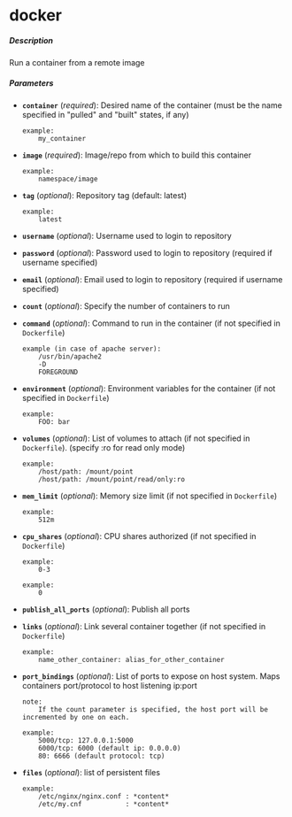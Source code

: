 # docker


##### Description
Run a container from a remote image

##### Parameters

*   **`container`** (*required*): Desired name of the container (must be the name specified in "pulled" and "built" states, if any)

		example:
			my_container

*   **`image`** (*required*): Image/repo from which to build this container

		example:
			namespace/image

*   **`tag`** (*optional*): Repository tag (default: latest)

		example:
			latest

*   **`username`** (*optional*): Username used to login to repository

*   **`password`** (*optional*): Password used to login to repository (required if username specified)

*   **`email`** (*optional*): Email used to login to repository (required if username specified)

*   **`count`** (*optional*): Specify the number of containers to run

*   **`command`** (*optional*): Command to run in the container (if not specified in `Dockerfile`)

		example (in case of apache server):
			/usr/bin/apache2
			-D
			FOREGROUND

*   **`environment`** (*optional*): Environment variables for the container (if not specified in `Dockerfile`)

		example:
			FOO: bar

*   **`volumes`** (*optional*): List of volumes to attach (if not specified in `Dockerfile`). (specify :ro for read only mode)

		example:
			/host/path: /mount/point
			/host/path: /mount/point/read/only:ro

*   **`mem_limit`** (*optional*): Memory size limit (if not specified in `Dockerfile`)

		example:
			512m

*   **`cpu_shares`** (*optional*): CPU shares authorized (if not specified in `Dockerfile`)

		example:
			0-3

		example:
			0

*   **`publish_all_ports`** (*optional*): Publish all ports

*   **`links`** (*optional*): Link several container together (if not specified in `Dockerfile`)

		example:
			name_other_container: alias_for_other_container

*   **`port_bindings`** (*optional*): List of ports to expose on host system. Maps containers port/protocol to host listening ip:port

		note:
			If the count parameter is specified, the host port will be incremented by one on each.

		example:
			5000/tcp: 127.0.0.1:5000
			6000/tcp: 6000 (default ip: 0.0.0.0)
			80: 6666 (default protocol: tcp)

*   **`files`** (*optional*): list of persistent files

		example:
			/etc/nginx/nginx.conf : *content*
			/etc/my.cnf           : *content*
				